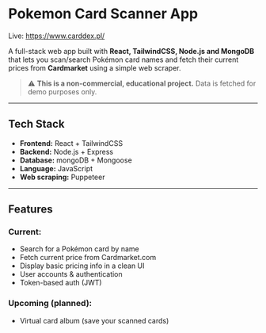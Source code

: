 # Pokemon Card Scanner App

Live: https://www.carddex.pl/

A full-stack web app built with **React, TailwindCSS, Node.js and MongoDB** that lets you scan/search Pokémon card names and fetch their current prices from **Cardmarket** using a simple web scraper.

> ⚠️ **This is a non-commercial, educational project.** Data is fetched for demo purposes only.

---

## Tech Stack

- **Frontend:** React + TailwindCSS
- **Backend:** Node.js + Express
- **Database:** mongoDB + Mongoose
- **Language:** JavaScript
- **Web scraping:** Puppeteer

---

## Features

### Current:

- Search for a Pokémon card by name
- Fetch current price from Cardmarket.com
- Display basic pricing info in a clean UI
- User accounts & authentication
- Token-based auth (JWT)

### Upcoming (planned):

- Virtual card album (save your scanned cards)
